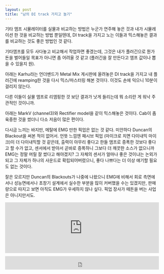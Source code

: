 ```yaml
---
layout: post
title: "남의 DI track 가지고 놀기"
---
```



기타 앰프 시뮬레이터를 실물과 비교하는 방법은 누군가 연주해 놓은 것과 내가 시뮬레이션 한 것을 비교하는 방법 뿐일텐데, DI track을 가지고 노는 이들과 믹스해놓은 결과를 비교하는 것도 좋은 방법인 것 같다.




기타앰프를 모두 사다놓고 비교해서 작업하면 좋겠는데, 그것은 내가 플러긴으로 뭔가 돈을 벌어들일 목표가 아니면 좀 어려울 것 같고 (플러긴을 잘 만든다고 앰프 값이나 뽑을 수 있을지 원).




아래는 Karhu라는 언더밴드가 Metal Mix 게시판에 올려놓은 DI track을 가지고 내 플러긴에 reamping한 것을 다시 믹스/마스터링 해본 것이다. 이것도 손에 익으니 10분이 걸리지 않는다. 




다른 이들이 실물 앰프로 리앰핑한 것 보단 결과가 낫게 들리는데 뭐 소리란 게 워낙 주관적인 것이니까.




아래는 MarkV (channel3)와 Rectifier model을 같이 믹스해놓은 것이다. Cab이 좀 육중한 것을 썼더니 다소 저음이 많은 편이다. 




다시금 느끼는 바지만, 메탈에 EMG 만한 픽업은 없는 것 같다. 미안하다 Duncan의 Blackout을 써본 적이 없어서. 언뜻 느낌엔 패시브 픽업 (마이크로 치면 다이내믹 마이크)이 더 다이내믹할 것 같은데, 출력이 아무리 좋다고 한들 앰프로 증폭한 것보다 좋다고 할 수가 없고, 센서에서 받아서 곧바로 증폭하니 그보다 더 깨끗한 소스가 없으니까 EMG는 정말 머릴 잘 썼다고 해야겠지? 그 자체의 센서가 얼마나 좋은 것이냐는 논외가 되고 그 자체가 하나의 사운드로 확립되어버렸으니, 좋다 나쁘다는 더 이상 얘기할 필요도 없는 것이다.




잘은 모르지만 Duncan의 Blackouts가 나중에 나왔으니 EMG에 비해서 회로 측면에서나 성능면에서나 초창기 설계에서 실수한 부분을 많이 커버했을 수는 있겠지만, 판매량으로 따지고 보면 아직도 EMG가 우세하지 않나 싶다. 픽업 장사가 떼돈을 버는 사업은 아니지만서도. 







<iframe width="100%" height="166" scrolling="no" frameborder="no" src="https://w.soundcloud.com/player/?url=https%3A//api.soundcloud.com/tracks/167750706&amp;color=ff5500&amp;auto_play=false&amp;hide_related=false&amp;show_comments=true&amp;show_user=true&amp;show_reposts=false"></iframe>



<iframe class="daum_like_button" id="daum_like_button_1077" frameborder="0" scrolling="no" allowTransparency="true" src="http://tonebrew.tistory.com/like/?uid=49097_1077&sc=304%2CblogId_49097&url=http%3A%2F%2Ftonebrew.tistory.com%2F1077&published=1410644248" style="width:100%;height:44px;margin:10px auto"></iframe>


